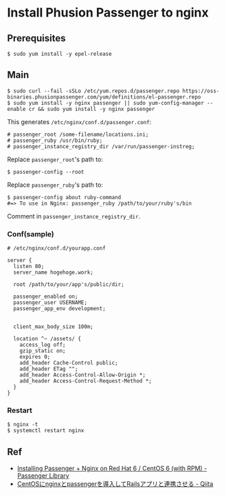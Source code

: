 # Install Phusion Passenger to nginx

## Prerequisites

```
$ sudo yum install -y epel-release
```

## Main

```
$ sudo curl --fail -sSLo /etc/yum.repos.d/passenger.repo https://oss-binaries.phusionpassenger.com/yum/definitions/el-passenger.repo
$ sudo yum install -y nginx passenger || sudo yum-config-manager --enable cr && sudo yum install -y nginx passenger
```

This generates `/etc/nginx/conf.d/passenger.conf`:

```
# passenger_root /some-filename/locations.ini;
# passenger_ruby /usr/bin/ruby;
# passenger_instance_registry_dir /var/run/passenger-instreg;
```

Replace `passenger_root`'s path to:

```
$ passenger-config --root
```

Replace `passenger_ruby`'s path to:

```
$ passenger-config about ruby-command
#=> To use in Nginx: passenger_ruby /path/to/your/ruby's/bin
```

Comment in `passenger_instance_registry_dir`.

### Conf(sample)

```
# /etc/nginx/conf.d/yourapp.conf

server {
  listen 80;
  server_name hogehoge.work;

  root /path/to/your/app's/public/dir;

  passenger_enabled on;
  passenger_user USERNAME;
  passenger_app_env development;


  client_max_body_size 100m;

  location ^~ /assets/ {
    access_log off;
    gzip_static on;
    expires 0;
    add_header Cache-Control public;
    add_header ETag "";
    add_header Access-Control-Allow-Origin *;
    add_header Access-Control-Request-Method *;
  }
}
```

### Restart

```
$ nginx -t
$ systemctl restart nginx
```

## Ref

- [Installing Passenger + Nginx on Red Hat 6 / CentOS 6 (with RPM) - Passenger Library](https://www.phusionpassenger.com/library/install/nginx/install/oss/el6/)
- [CentOSにnginxとpassengerを導入してRailsアプリと連携させる - Qiita](https://qiita.com/NaokiIshimura/items/24e0b911ca411421205a)
